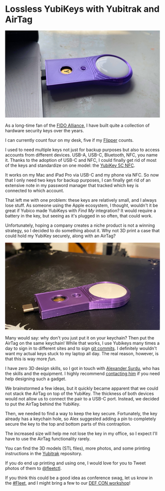 # Lossless YubiKeys with Yubitrak and AirTag

![Yubitrak seen connected to a Mac](../website/assets/images/articles/lossless-yubikeys-with-yubitrak-and-airtag-cover-1600x900@2x.jpg)

As a long-time fan of the [FIDO Alliance](https://fidoalliance.org/), I have built quite a collection of hardware security keys over the years.

I can currently count four on my desk, five if my [Flipper](https://flipperzero.one/) counts.

I used to need multiple keys not just for backup purposes but also to access accounts from different devices. USB-A, USB-C, Bluetooth, NFC, you name it. Thanks to the adoption of USB-C and NFC, I could finally get rid of most of the keys and standardize on one model: the [YubiKey 5C NFC](https://www.yubico.com/ca/product/yubikey-5c-nfc/). 

It works on my Mac and iPad Pro via USB-C and my phone via NFC. So now that I only need two keys for backup purposes, I can finally get rid of an extensive note in my password manager that tracked which key is connected to which account. 

That left me with one problem: these keys are relatively small, and I always lose stuff. As someone using the Apple ecosystem, I thought, wouldn't it be great if Yubico made YubiKeys with *Find My* integration? It would require a battery in the key, but seeing as it's plugged in so often, that could work. 

Unfortunately, hoping a company creates a niche product is not a winning strategy, so I decided to
do something about it. Why not 3D print a case that could hold my YubiKey securely, along with an
AirTag?

![Yubitrak seen from the top with an Airtag](../website/assets/images/articles/lossless-yubikeys-with-yubitrak-and-airtag-2-2016x1512@2x.jpg)


Many would say: why don't you just put it on your keychain? Then put the AirTag on the same keychain! While that works, I use Yubikeys many times a day to sign in to different sites and to sign [git commits](https://developers.yubico.com/PGP/Git_signing.html). I definitely wouldn't want my actual keys stuck to my laptop all day. The real reason, however, is that this is way more *fun*.

I have zero 3D design skills, so I got in touch with [Alexander Surdu](https://github.com/surdoozaphonics), who has the skills and the equipment. I highly recommend [contacting him](https://www.surdoozaphonics.com/3d-modeling) if you need help designing such a gadget.

We brainstormed a few ideas, but it quickly became apparent that we could not stack the AirTag on top of the YubiKey. The thickness of both devices would not allow us to connect the pair to a USB-C port. Instead, we decided to put the AirTag behind the YubiKey.

Then, we needed to find a way to keep the key secure. Fortunately, the key already has a keychain hole, so Alex suggested adding a pin to completely secure the key to the top and bottom parts of this contraption.




The increased size will help me not lose the key in my office, so I expect I'll have to use the AirTag functionality rarely. 

You can find the 3D models (STL files), more photos, and some printing instructions in the [Yubitrak](https://github.com/GuillaumeRoss/yubitrak/) repository.

If you do end up printing and using one, I would love for you to Tweet photos of them to [@fleetctl](https://twitter.com/fleetctl).

If you think this could be a good idea as conference swag, let us know in the [#Fleet](http://fleetdm.com/slack), and I might bring a few to our [DEF CON workshop](https://forum.defcon.org/node/241778)!



<meta name="category" value="security">
<meta name="authorGitHubUsername" value="GuillaumeRoss">
<meta name="authorFullName" value="Guillaume Ross">
<meta name="publishedOn" value="2022-06-16">
<meta name="articleTitle" value="Lossless YubiKeys with Yubitrak and AirTag">
<meta name="articleImageUrl" value="../website/assets/images/articles/lossless-yubikeys-with-yubitrak-and-airtag-cover-1600x900@2x.jpg">
